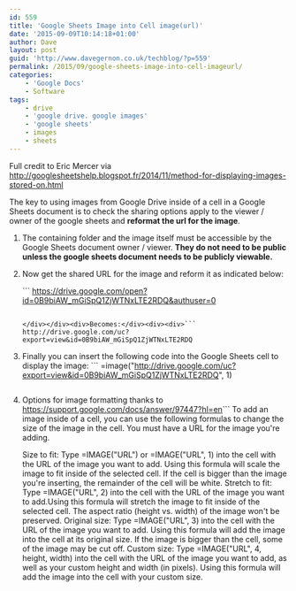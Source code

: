```yaml
---
id: 559
title: 'Google Sheets Image into Cell image(url)'
date: '2015-09-09T10:14:18+01:00'
author: Dave
layout: post
guid: 'http://www.davegernon.co.uk/techblog/?p=559'
permalink: /2015/09/google-sheets-image-into-cell-imageurl/
categories:
    - 'Google Docs'
    - Software
tags:
    - drive
    - 'google drive. google images'
    - 'google sheets'
    - images
    - sheets
---
```


Full credit to Eric Mercer via <http://googlesheetshelp.blogspot.fr/2014/11/method-for-displaying-images-stored-on.html>

The key to using images from Google Drive inside of a cell in a Google Sheets document is to check the sharing options apply to the viewer / owner of the google sheets and **reformat the url for the image**.

1. The containing folder and the image itself must be accessible by the Google Sheets document owner / viewer. ****They do not need to be public unless the google sheets document needs to be publicly viewable.****
2. Now get the shared URL for the image and reform it as indicated below: <div><div>```
    https://drive.google.com/open?id=0B9biAW_mGiSpQ1ZjWTNxLTE2RDQ&authuser=0
    ```
    
    </div></div><div>Becomes:</div><div><div>```
    http://drive.google.com/uc?export=view&id=0B9biAW_mGiSpQ1ZjWTNxLTE2RDQ
    ```
    
    </div></div>
3. Finally you can insert the following code into the Google Sheets cell to display the image: ```
    =image("http://drive.google.com/uc?export=view&id=0B9biAW_mGiSpQ1ZjWTNxLTE2RDQ", 1)
    ```
4. Options for image formatting thanks to <https://support.google.com/docs/answer/97447?hl=en>```
    To add an image inside of a cell, you can use the following formulas to change the size of the image in the cell. You must have a URL for the image you're adding.
    
    Size to fit: Type =IMAGE("URL") or =IMAGE("URL", 1) into the cell with the URL of the image you want to add. Using this formula will scale the image to fit inside of the selected cell. If the cell is bigger than the image you're inserting, the remainder of the cell will be white.
    Stretch to fit: Type =IMAGE("URL", 2) into the cell with the URL of the image you want to add.Using this formula will stretch the image to fit inside of the selected cell. The aspect ratio (height vs. width) of the image won't be preserved.
    Original size: Type =IMAGE("URL", 3) into the cell with the URL of the image you want to add. Using this formula will add the image into the cell at its original size. If the image is bigger than the cell, some of the image may be cut off.
    Custom size: Type =IMAGE("URL", 4, height, width) into the cell with the URL of the image you want to add, as well as your custom height and width (in pixels). Using this formula will add the image into the cell with your custom size.
    ```